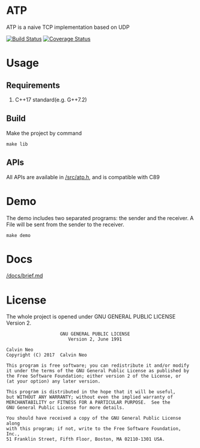# ATP

ATP is a naive TCP implementation based on UDP

[![Build Status](https://travis-ci.org/CalvinNeo/ATP.svg?branch=master)](https://travis-ci.org/CalvinNeo/ATP)  [![Coverage Status](https://coveralls.io/repos/github/CalvinNeo/ATP/badge.svg?branch=master)](https://coveralls.io/github/CalvinNeo/ATP?branch=master)

# Usage
## Requirements
1. C++17 standard(e.g. G++7.2)

## Build
Make the project by command

    make lib

## APIs
All APIs are available in [/src/atp.h](/src/atp.h), and is compatible with C89


# Demo
The demo includes two separated programs: the sender and the receiver. A File will be sent from the sender to the receiver.

    make demo

# Docs
[/docs/brief.md](/docs/brief.md)

# License
The whole project is opened under GNU GENERAL PUBLIC LICENSE Version 2.

                        GNU GENERAL PUBLIC LICENSE
                           Version 2, June 1991

    Calvin Neo
    Copyright (C) 2017  Calvin Neo

    This program is free software; you can redistribute it and/or modify
    it under the terms of the GNU General Public License as published by
    the Free Software Foundation; either version 2 of the License, or
    (at your option) any later version.

    This program is distributed in the hope that it will be useful,
    but WITHOUT ANY WARRANTY; without even the implied warranty of
    MERCHANTABILITY or FITNESS FOR A PARTICULAR PURPOSE.  See the
    GNU General Public License for more details.

    You should have received a copy of the GNU General Public License along
    with this program; if not, write to the Free Software Foundation, Inc.,
    51 Franklin Street, Fifth Floor, Boston, MA 02110-1301 USA.

